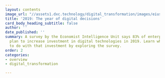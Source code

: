 ```yaml
---
layout: contents
image_url: "//assets1.dxc.technology/digital_transformation/images/eiusurvey-bw.jpg"
title: '2019: The year of digital decisions'
card_body_heading_subtitle: false
author: ''
date_published: ''
summary: A survey by the Economist Intelligence Unit says 83% of enterprises surveyed
  plan to increase investment in digital technologies in 2019. Learn what they plan
  to do with that investment by exploring the survey.
order: 2
categories:
- overview
- digital_transformation

---
```

